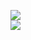 [![](https://img.shields.io/badge/Made%20With-Github%20Spray-lightgrey.svg?style=for-the-badge&logo=github)](https://github.com/Annihil/github-spray#24713)  
[![](https://i.imgur.com/2DrTn0Z.gif)](https://github.com/Annihil/github-spray)